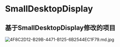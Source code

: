 # SmallDesktopDisplay
## 基于SmallDesktopDisplay修改的项目

![4F8C2D12-B29B-4471-B125-6B2544EC1F79.md.jpg](http://photo.dghtjn.cn/images/2022/04/11/4F8C2D12-B29B-4471-B125-6B2544EC1F79.md.jpg)

